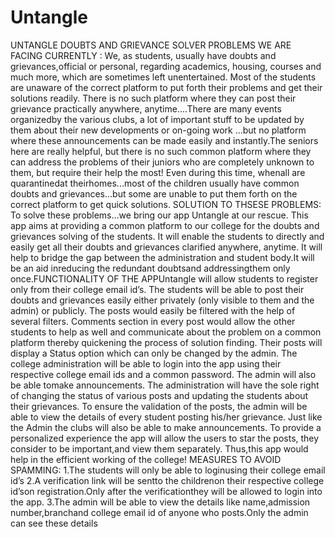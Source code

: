 # Untangle
UNTANGLE
DOUBTS AND GRIEVANCE SOLVER
PROBLEMS WE ARE FACING CURRENTLY : We, as students, usually have doubts and grievances,official or personal, regarding academics, housing, courses and much more, which are sometimes left unentertained. Most of the students are unaware of the correct platform to put forth their problems and get their solutions readily. There is no such platform where they can post their grievance practically anywhere, anytime....There are many events organizedby the various clubs, a lot of important stuff to be updated by them about their new developments or on-going work ...but no platform where these announcements can be made easily and instantly.The seniors here are really helpful, but there is no such common platform where they can address the problems of their juniors who are completely unknown to them, but require their help the most! Even during this time, whenall are quarantinedat theirhomes...most of the children usually have common doubts and grievances...but some are unable to put them forth on the correct platform to get quick solutions.
SOLUTION TO THSESE PROBLEMS:
To solve these problems...we bring our app Untangle at our rescue. This app aims at providing a common platform to our college for the doubts and grievances solving of the students. It will enable the students to directly and easily get all their doubts and grievances clarified anywhere, anytime. It will help to bridge the gap between the administration and student body.It will be an aid inreducing the redundant doubtsand addressingthem only once.FUNCTIONALITY OF THE APPUntangle will allow students to register only from their college email id’s. The students will be able to post their doubts and grievances easily either privately (only visible to them and the admin) or publicly. The posts would easily be filtered with the help of several filters. Comments section in every post would allow the other students to help as well and communicate about the problem on a common platform thereby quickening the process of solution finding. Their posts will display a Status option which can only be changed by the admin. The college administration will be able to login into the app using their respective college email ids and a common password. The admin will also be able tomake announcements. The administration will have the sole right of changing the status of various posts and updating the students about their grievances. To ensure the validation of the posts, the admin will be able to view the details of every student posting his/her grievance. Just like the Admin the clubs will also be able to make announcements. To provide a personalized experience the app will allow the users to star the posts, they consider to be important,and view them separately. Thus,this app would help in the efficient working of the college!
MEASURES TO AVOID SPAMMING:
1.The students will only be able to loginusing their college email id’s
2.A verification link will be sentto the childrenon their respective college id’son registration.Only after the verificationthey will be allowed to login into the app.
3.The admin will be able to view the details like name,admission number,branchand college email id of anyone who posts.Only the admin can see these details

